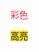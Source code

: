 <font style="color:#DF2A3F;">彩色</font>

<font style="color:#DF2A3F;"></font>

<font style="background-color:#FBDE28;">高亮</font>

<font style="background-color:#FBDE28;"></font>

<font style="background-color:#FBDE28;"></font>

